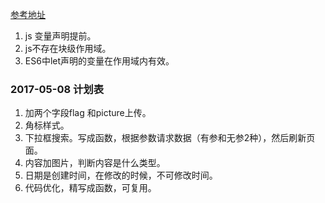 [参考地址](https://zhuanlan.zhihu.com/p/26638537)

1. js 变量声明提前。
2. js不存在块级作用域。
3. ES6中let声明的变量在作用域内有效。

### 2017-05-08 计划表
1. 加两个字段flag 和picture上传。
2. 角标样式。
3. 下拉框搜索。写成函数，根据参数请求数据（有参和无参2种），然后刷新页面。
4. 内容加图片，判断内容是什么类型。
5. 日期是创建时间，在修改的时候，不可修改时间。
6. 代码优化，精写成函数，可复用。
